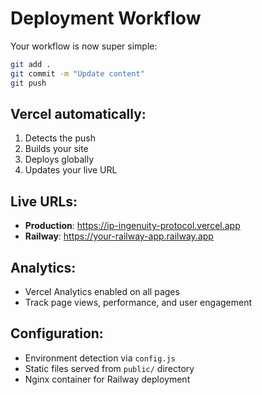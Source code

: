 # Deployment Workflow

Your workflow is now super simple:

```bash
git add .
git commit -m "Update content"
git push
```

## Vercel automatically:
1. Detects the push
2. Builds your site  
3. Deploys globally
4. Updates your live URL

## Live URLs:
- **Production**: https://ip-ingenuity-protocol.vercel.app
- **Railway**: https://your-railway-app.railway.app

## Analytics:
- Vercel Analytics enabled on all pages
- Track page views, performance, and user engagement

## Configuration:
- Environment detection via `config.js`
- Static files served from `public/` directory
- Nginx container for Railway deployment